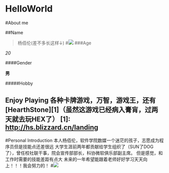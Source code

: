 # HelloWorld

#About me

##Name

>杨佰伦(差不多长这样↓)
#![](http://img.sy.kuaiyong.com/lscs/glxd/2015-06-16/b53c609db1eb913e48c46b08bc83cead.png)
###Age

*20*                                   

####Gender

**男**                                  

#####Hobby

Enjoy Playing 各种卡牌游戏，万智，游戏王，还有[HearthStone][1]（虽然这游戏已经病入膏肓，过两天就去玩HEX了）
[1]: http://hs.blizzard.cn/landing
------------------------------------------------
#Personal Introduction
本人杨佰伦，软件学院数媒一个迷茫的孩子，志愿成为程序员但是技能点还差很远
大学生涯前两年都贡献给学生组织了（SUN了DOG了），曾任校社联干事，院会宣传部部长，科协微软俱乐部副主席。
但是感觉，和工作时需要的技能差距有点大
未来的一年希望能跟着老师好好学习天天向上！！！我会努力的！
#![](http://img3.duitang.com/uploads/item/201508/25/20150825175122_BsAie.jpeg)
